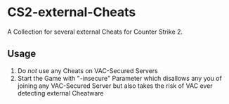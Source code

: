 # CS2-external-Cheats

A Collection for several external Cheats for Counter Strike 2. 

## Usage
1. Do *not* use any Cheats on VAC-Secured Servers
2. Start the Game with "-insecure" Parameter which disallows any you of joining any VAC-Secured Server but also takes the risk of VAC ever detecting external Cheatware
